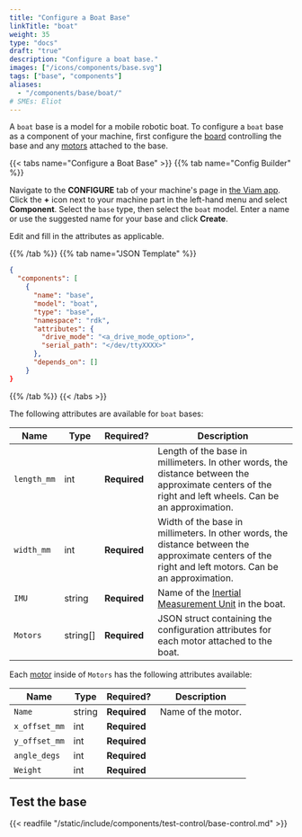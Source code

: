 ```yaml
---
title: "Configure a Boat Base"
linkTitle: "boat"
weight: 35
type: "docs"
draft: "true"
description: "Configure a boat base."
images: ["/icons/components/base.svg"]
tags: ["base", "components"]
aliases:
  - "/components/base/boat/"
# SMEs: Eliot
---
```


A `boat` base is a model for a mobile robotic boat.
To configure a `boat` base as a component of your machine, first configure the [board](/components/board/) controlling the base and any [motors](/components/motor/) attached to the base.

{{< tabs name="Configure a Boat Base" >}}
{{% tab name="Config Builder" %}}

Navigate to the **CONFIGURE** tab of your machine's page in [the Viam app](https://app.viam.com).
Click the **+** icon next to your machine part in the left-hand menu and select **Component**.
Select the `base` type, then select the `boat` model.
Enter a name or use the suggested name for your base and click **Create**.

Edit and fill in the attributes as applicable.

{{% /tab %}}
{{% tab name="JSON Template" %}}

```json {class="line-numbers linkable-line-numbers"}
{
  "components": [
    {
      "name": "base",
      "model": "boat",
      "type": "base",
      "namespace": "rdk",
      "attributes": {
        "drive_mode": "<a_drive_mode_option>",
        "serial_path": "</dev/ttyXXXX>"
      },
      "depends_on": []
    }
}
```

{{% /tab %}}
{{< /tabs >}}

The following attributes are available for `boat` bases:

<!-- prettier-ignore -->
| Name | Type | Required? | Description |
| ---- | ---- | --------- | ----------- |
| `length_mm` | int | **Required** | Length of the base in millimeters. In other words, the distance between the approximate centers of the right and left wheels. Can be an approximation. |
| `width_mm` | int | **Required** | Width of the base in millimeters. In other words, the distance between the approximate centers of the right and left motors. Can be an approximation. |
| `IMU` | string | **Required** | Name of the [Inertial Measurement Unit](/components/movement-sensor/#imu-configuration) in the boat. |
| `Motors` | string[] | **Required** | JSON struct containing the configuration attributes for each motor attached to the boat. |

Each [motor](/components/motor/) inside of `Motors` has the following attributes available:

<!-- prettier-ignore -->
| Name | Type | Required? | Description |
| ---- | ---- | --------- | ----------- |
| `Name` | string | **Required** | Name of the motor. |
| `x_offset_mm` | int | **Required** | |
| `y_offset_mm` | int | **Required** | |
| `angle_degs` | int | **Required** | |
| `Weight` | int | **Required** | |

## Test the base

{{< readfile "/static/include/components/test-control/base-control.md" >}}
